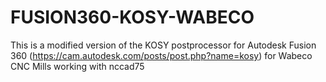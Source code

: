 # FUSION360-KOSY-WABECO
This is a modified version of the KOSY postprocessor for Autodesk Fusion 360 (https://cam.autodesk.com/posts/post.php?name=kosy) for Wabeco CNC Mills working with nccad75

